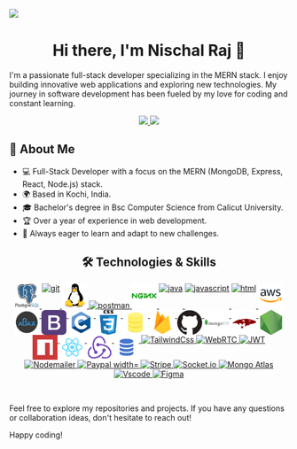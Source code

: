 ![](assets/header.png)
<h1 align="center">Hi there, I'm Nischal Raj 👋</h1>

I'm a passionate full-stack developer specializing in the MERN stack. I enjoy building innovative web applications and exploring new technologies. My journey in software development has been fueled by my love for coding and constant learning.
<p align="center"> 
 <a href="https://www.linkedin.com/in/nischal-raj-60703a215" alt="Your LinkedIn">
   <img src="https://img.shields.io/badge/%20-Nischal_Raj-%230A66C2?logo=linkedin&logoColor=white&style=for-the-badge&link=https://www.linkedin.com/in/your_linkedin_profile" />
 </a>
<!--  <a href="https://leetcode.com/nischalraj/" alt="Your LeetCode">
   <img src="https://img.shields.io/badge/%20-LeetCode-%23FFA116?logo=leetcode&logoColor=white&style=for-the-badge" />
 </a> -->
 <a href="mailto:nischalraj22@gmail.com" alt="Your Email">
   <img src="https://img.shields.io/badge/%20-nischalraj22-%23c14438?logo=gmail&logoColor=white&style=for-the-badge" />
 </a> 
</p>

## 🚀 About Me

- 💻 Full-Stack Developer with a focus on the MERN (MongoDB, Express, React, Node.js) stack.
- 🌍 Based in Kochi, India.
- 🎓 Bachelor's degree in Bsc Computer Science from Calicut University.
- 🏆 Over a  year of experience in web development.
- 🌟 Always eager to learn and adapt to new challenges.

<h2 align="center">🛠 Technologies & Skills</h2>
<p align="center">
   
   <a href="https://www.postgresql.org" target="_blank" rel="noreferrer"> 
   <img src="https://raw.githubusercontent.com/devicons/devicon/master/icons/postgresql/postgresql-original-wordmark.svg" alt="postgresql" width="45" height="45"/> 
   </a>
  
   <a href="https://git-scm.com/">
   <img src="https://cdn.jsdelivr.net/gh/devicons/devicon/icons/git/git-original.svg" alt="git" width="45" height="45" style="vertical-align:top;">
   </a>
   <a href="https://www.linux.org/" target="_blank" rel="noreferrer"> 
   <img src="https://raw.githubusercontent.com/devicons/devicon/master/icons/linux/linux-original.svg" alt="linux" width="45"       height="45"/> 
   </a>
   <a href="https://postman.com" target="_blank" rel="noreferrer"> 
   <img src="https://www.vectorlogo.zone/logos/getpostman/getpostman-icon.svg" alt="postman" width="45" height="45"/> 
   </a>
   <a href="https://www.nginx.com" target="_blank" rel="noreferrer"> 
   <img src="https://raw.githubusercontent.com/devicons/devicon/master/icons/nginx/nginx-original.svg" alt="nginx" width="45" height="45"/> 
   </a>   
   
   <a href="https://www.java.com/en/">
   <img src="https://cdn.jsdelivr.net/gh/devicons/devicon/icons/java/java-original.svg" alt="java" width="45"
      height="45" style="vertical-align:top;">
   </a>
   <a href="https://www.javascript.com/">
   <img src="https://cdn.jsdelivr.net/gh/devicons/devicon/icons/javascript/javascript-original.svg" alt="javascript"
      width="45" height="45" style="vertical-align:top;">
   </a>
   <a href="https://html.com/">
   <img src="https://cdn.jsdelivr.net/gh/devicons/devicon/icons/html5/html5-original.svg" alt="html" width="45"
      height="45" style="vertical-align:top;">
   </a>
   <a href="https://aws.amazon.com/">
    <img src="https://raw.githubusercontent.com/github/explore/fbceb94436312b6dacde68d122a5b9c7d11f9524/topics/aws/aws.png" alt="AWS" width="45" height="45"  style="vertical-align:top;"/>
   </a>
   <a href="https://www.ajax.nl/">
    <img src="https://raw.githubusercontent.com/github/explore/8be26d91eb231fec0b8856359979ac09f27173fd/topics/ajax/ajax.png" alt="Ajax" width="45" height="45"  style="vertical-align:top;"/>
   </a>
   <a href="https://getbootstrap.com/">
    <img src="https://raw.githubusercontent.com/github/explore/80688e429a7d4ef2fca1e82350fe8e3517d3494d/topics/bootstrap/bootstrap.png" alt="Bootstrap" width="45" height="45"  style="vertical-align:top;"/>
   </a>
    <a href="https://www.cprogramming.com/">
    <img src="https://raw.githubusercontent.com/github/explore/f3e22f0dca2be955676bc70d6214b95b13354ee8/topics/c/c.png" alt="C" width="45" height="45"  style="vertical-align:top;"/>
   </a>
   <a href="https://www.w3.org/Style/CSS/Overview.en.html">
    <img src="https://raw.githubusercontent.com/github/explore/80688e429a7d4ef2fca1e82350fe8e3517d3494d/topics/css/css.png" alt="CSS" width="45" height="45"  style="vertical-align:top;"/>
   </a>
   <a href="">
    <img src="https://raw.githubusercontent.com/github/explore/13295c57999765ac9ffa3281942a72ab08b79de2/topics/database/database.png" alt="Database" width="45" height="45"  style="vertical-align:top;"/>
   </a>
   <a href="https://firebase.google.com/">
    <img src="https://raw.githubusercontent.com/github/explore/80688e429a7d4ef2fca1e82350fe8e3517d3494d/topics/firebase/firebase.png" alt="Firebase" width="45" height="45"  style="vertical-align:top;"/>
   </a>
    <a href="https://github.com/">
    <img  src="https://raw.githubusercontent.com/github/explore/89bdd9644f44d1b12180fd512b95574fe4c54617/topics/github-api/github-api.png" alt="Github" width="45" height="45"  style="vertical-align:top;"/>
   </a>
   <a href="https://www.mongodb.com/">
    <img  src="https://raw.githubusercontent.com/github/explore/80688e429a7d4ef2fca1e82350fe8e3517d3494d/topics/mongodb/mongodb.png" alt="MongoDB"  width="45" height="45"  style="vertical-align:top;"/>
   </a>
    <a href="https://mongoosejs.com/">
    <img  src="https://raw.githubusercontent.com/github/explore/80688e429a7d4ef2fca1e82350fe8e3517d3494d/topics/mongoose/mongoose.png" alt="Mongoose" width="45" height="45"  style="vertical-align:top;"/>
   </a>
   <a href="https://nodejs.org/en">
    <img  src="https://raw.githubusercontent.com/github/explore/80688e429a7d4ef2fca1e82350fe8e3517d3494d/topics/nodejs/nodejs.png" alt="Nodejs" width="45" height="45"  style="vertical-align:top;"/>
   </a>
   <a href="https://www.npmjs.com/">
    <img  src="https://raw.githubusercontent.com/github/explore/80688e429a7d4ef2fca1e82350fe8e3517d3494d/topics/npm/npm.png" alt="NPM" width="45" height="45"  style="vertical-align:top;"/>
   </a>
   <a href="https://react.dev/">
    <img  src="https://raw.githubusercontent.com/github/explore/80688e429a7d4ef2fca1e82350fe8e3517d3494d/topics/react/react.png" alt="React" width="45" height="45"  style="vertical-align:top;"/>
   </a>
   <a href="https://redux.js.org/">
    <img  src="https://raw.githubusercontent.com/github/explore/80688e429a7d4ef2fca1e82350fe8e3517d3494d/topics/redux/redux.png" alt="Redux" width="45" height="45"  style="vertical-align:top;"/>
   </a>
   <a href="https://www.mysql.com/">
    <img  src="https://raw.githubusercontent.com/github/explore/80688e429a7d4ef2fca1e82350fe8e3517d3494d/topics/sql/sql.png" alt="SQL" width="45" height="45"  style="vertical-align:top;"/>
   </a>
   <a href="https://tailwindui.com/">
    <img  src="https://tailwindcss.com/_next/static/media/tailwindcss-mark.3c5441fc7a190fb1800d4a5c7f07ba4b1345a9c8.svg" alt="TailwindCss" width="45" height="45"  style="vertical-align:top;"/>
   </a>
   <a href="https://webrtc.org/">
    <img   src="https://webrtc.github.io/webrtc-org/assets/images/webrtc-logo-vert-retro-255x305.png" alt="WebRTC" width="45" height="45"  style="vertical-align:top;"/>
   </a>
   <a href="https://jwt.io/">
    <img  src="https://jwt.io/img/pic_logo.svg" alt="JWT" width="45" height="45"  style="vertical-align:top;"/>
   </a>
   <a href="https://www.nodemailer.com/">
    <img  src="https://www.nodemailer.com/nm_logo_200x136.png" alt="Nodemailer" width="45" height="45"  style="vertical-align:top;"/>
   </a>
   <a href="https://www.paypal.com/in/home">
    <img  src="https://www.paypalobjects.com/webstatic/mktg/logo/pp_cc_mark_37x23.jpg" alt="Paypal width="45" height="45"  style="vertical-align:top;"/>
   </a>
   <a href="https://stripe.com/in">
    <img  src="https://avatars.githubusercontent.com/u/856813?s=48&v=4" alt="Stripe" width="45" height="45"  style="vertical-align:top;"/>
   </a>
   <a href="https://socket.io/">
    <img  src="https://avatars.githubusercontent.com/u/10566080?s=48&v=4" alt="Socket.io" width="45" height="45"  style="vertical-align:top;"/>
   </a>
   <a href="https://www.mongodb.com/cloud/atlas/register">
    <img  src="https://avatars.githubusercontent.com/u/45120?s=48&v=4" alt="Mongo Atlas" width="45" height="45"  style="vertical-align:top;"/>
   </a>
   <a href="https://code.visualstudio.com/">
    <img  src="https://code.visualstudio.com/assets/images/code-stable.png" alt="Vscode" width="45" height="45"  style="vertical-align:top;"/>
   </a>
   <a href="https://www.figma.com/">
    <img src="https://avatars.githubusercontent.com/u/5155369?s=48&v=4" alt="Figma" width="45" height="45"  style="vertical-align:top;"/>
   </a>
</p>
<br/>
<!-- <h2 align="center">💻 Projects</h2>
<p align="left">
  Here are some of my projects:
</p>-->
<!--
- 🛍️ [MELCO_ecomproject](https://melco.cloud/)
- 🚀 [TakeCare_healthService](https://takecareofficial.online/)-->

Feel free to explore my repositories and projects. If you have any questions or collaboration ideas, don't hesitate to reach out!

Happy coding!
